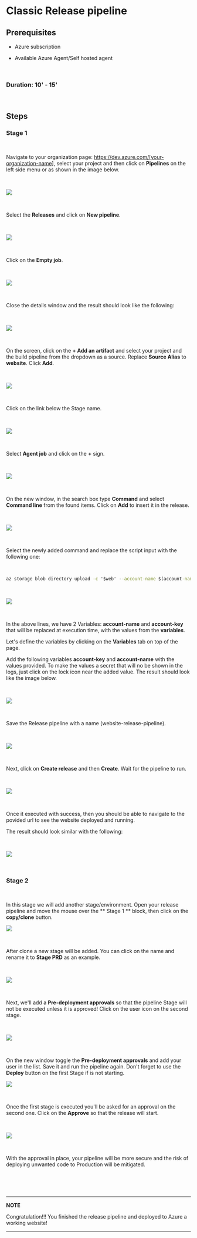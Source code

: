 # Classic Release pipeline


## Prerequisites

- Azure subscription

- Available Azure Agent/Self hosted agent 

<br>

### Duration: 10' - 15'

<br>

## Steps

### Stage 1

<br>

Navigate to your organization page: https://dev.azure.com/[your-organization-name], select your project and then click on **Pipelines** on the left side menu or as shown in the image below. 

<br>

 ![](imgs/4.rp-select-pipeline.png)

<br>

Select the **Releases**  and click on  **New pipeline**.

<br>

![](imgs/4.rp-new-release.png)

<br>

Click on the **Empty job**.

<br>

![](imgs/4.rp-empty-job.png)

<br>

Close the details window and the result should look like the following:

<br>

![](imgs/4.rp-empty-release.png)

<br>

On the screen, click on the **+ Add an artifact** and select your project and the build pipeline from the dropdown as a source. Replace **Source Alias** to **website**. Click **Add**.

<br>

![](imgs/4.rp-artifact.png)

<br>

Click on the link below the Stage name.

<br>

![](imgs/4.rp-view-tasks.png)

<br>

Select **Agent job** and click on the **+** sign. 

<br>

![](imgs/4.rp-agent-add.png)

<br>

On the new window, in the search box type **Command** and select **Command line** from the found items. Click on **Add** to insert it in the release.

<br>

![](imgs/4.rp-command-add.png)

<br>

Select the newly added command and replace the script input with the following one:

<br>

```cmd
az storage blob directory upload -c '$web' --account-name $(account-name) -s "website/website/*" -d . --recursive --account-key $(account-key)

```

<br>

![](imgs/4.rp-command.png)

<br>

In the above lines, we have 2 Variables: **account-name**  and  **account-key** that will be replaced at execution time, with the values from the **variables**.


Let's define the variables by clicking on the **Variables** tab on top of the page.


Add the following variables **account-key** and **account-name** with the values provided. To make the values a secret that will no be shown in the logs, just click on the lock icon near the added value. The result should look like the image below.

<br>

![](imgs/4.rp-variables.png)

<br>

Save the Release pipeline with a name (website-release-pipeline).

<br>

![](imgs/4.rp-release-name.png)

<br>

Next, click on **Create release** and then **Create**.  Wait for the pipeline to run.

<br>

![](imgs/4.rp-create-release.png)

<br>

Once it executed with success, then you should be able to navigate to the povided url to see the website deployed and running.

The result should look similar with the following:

<br>

![](imgs/4.rp-website.png)

<br>

### Stage 2

<br>

In this stage we will add another stage/environment. Open your release pipeline and move the mouse over the ** Stage 1 ** block, then click on the **copy/clone** button.

![](imgs/4.rp-clone.PNG)

<br>

After clone a new stage will be added. You can click on the name and rename it to **Stage PRD** as an example.

<br>

![](imgs/4.rp-cloned.PNG)

<br>

Next, we'll add a **Pre-deployment approvals** so that the pipeline Stage will not be executed unless it is approved! Click on the user icon on the second stage.

<br>

![](imgs/4.rp-approval.PNG)

<br>

On the new window toggle the **Pre-deployment approvals** and add your user in the list. Save it and run the pipeline again. Don't forget to use the **Deploy** button on the first Stage if is not starting.

![](imgs/4.rp-approved.PNG)

<br>

Once the first stage is executed you'll be asked for an approval on the second one. Click on the **Approve** so that the release will start. 

<br>

![](imgs/4.rp-approval-approved.PNG)

<br>

With the approval in place, your pipeline will be more secure and the risk of deploying unwanted code to Production will be mitigated.

<br><br><br>


---
**NOTE**

Congratulation!!! You finished the release pipeline and deployed to Azure a working website!

---

